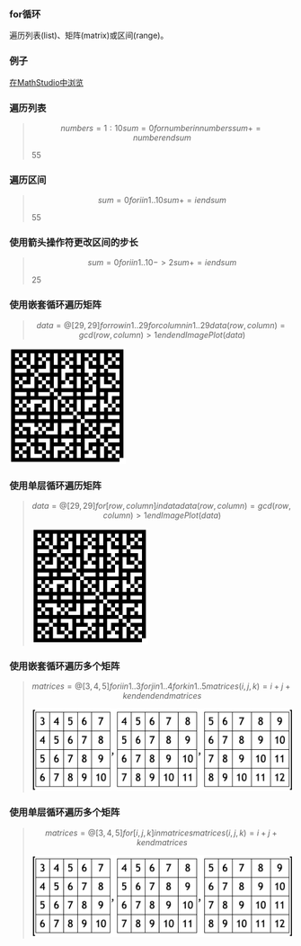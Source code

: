 ### for循环

遍历列表(list)、矩阵(matrix)或区间(range)。

### 例子

[在MathStudio中浏览](http://mathstud.io/?input[0]=bnVtYmVycyA9IDE6MTANCnN1bSA9IDANCmZvciBudW1iZXIgaW4gbnVtYmVycw0KIHN1bSArPSBudW1iZXINCmVuZA0Kc3Vt&input[1]=c3VtID0gMA0KZm9yIGkgaW4gMS4uMTANCiBzdW0gKz0gaQ0KZW5kDQpzdW0%3D&input[2]=c3VtID0gMA0KZm9yIGkgaW4gMS4uMTAgLT4gMg0KIHN1bSArPSBpDQplbmQNCnN1bQ%3D%3D&input[3]=ZGF0YSA9IEBbMjksIDI5XQ0KZm9yIHJvdyBpbiAxLi4yOQ0KIGZvciBjb2x1bW4gaW4gMS4uMjkNCiAgZGF0YShyb3csY29sdW1uKSA9IGdjZChyb3csY29sdW1uKSA%2BIDENCiBlbmQNCmVuZA0KSW1hZ2VQbG90KGRhdGEp&input[4]=ZGF0YSA9IEBbMjksIDI5XQ0KZm9yIFtyb3csIGNvbHVtbl0gaW4gZGF0YQ0KIGRhdGEocm93LGNvbHVtbikgPSBnY2Qocm93LGNvbHVtbikgPiAxDQplbmQNCkltYWdlUGxvdChkYXRhKQ%3D%3D&input[5]=bWF0cmljZXMgPSBAWzMsNCw1XQ0KZm9yIGkgaW4gMS4uMw0KIGZvciBqIGluIDEuLjQNCiAgZm9yIGsgaW4gMS4uNQ0KICAgbWF0cmljZXMoaSxqLGspID0gaSArIGogKyBrDQogIGVuZA0KIGVuZA0KZW5kDQptYXRyaWNlcw%3D%3D&input[6]=bWF0cmljZXMgPSBAWzMsNCw1XQ0KZm9yIFtpLCBqLCBrXSBpbiBtYXRyaWNlcw0KIG1hdHJpY2VzKGksaixrKSA9IGkgKyBqICsgaw0KZW5kDQptYXRyaWNlcw%3D%3D)

### 遍历列表

> ```math
> numbers = 1:10
> sum = 0
> for number in numbers
>  sum += number
> end
> sum
> ```
>
> $55$

### 遍历区间

> ```math
> sum = 0
> for i in 1..10
>  sum += i
> end
> sum
> ```
>
> $55$

### 使用箭头操作符更改区间的步长

> ```math
> sum = 0
> for i in 1..10 -> 2
>  sum += i
> end
> sum
> ```
>
> $25$

### 使用嵌套循环遍历矩阵

> ```math
> data = @[29, 29]
> for row in 1..29
>  for column in 1..29
>   data(row, column) = gcd(row, column) > 1
>  end
> end
> ImagePlot(data)
> ```

<img src="../_media/Scripts/For-InLoops/graphing_00.png" alt="graphing_00" style="zoom:50%;" />

### 使用单层循环遍历矩阵

> ```math
> data = @[29, 29]
> for [row, column] in data
>  data(row, column) = gcd(row, column) > 1
> end
> ImagePlot(data)
> ```
>
> <img src="../_media/Scripts/For-InLoops/graphing_00.png" alt="graphing_00" style="zoom:50%;" />

### 使用嵌套循环遍历多个矩阵

> ```math
> matrices = @[3, 4, 5]
> for i in 1..3
>  for j in 1..4
>   for k in 1..5
>    matrices(i, j, k) = i + j + k
>   end
>  end
> end
> matrices
> ```
>
> <img src="../_media/Scripts/For-InLoops/graphing_01.png" alt="graphing_01" style="zoom:50%;" />

### 使用单层循环遍历多个矩阵

> ```math
> matrices = @[3, 4, 5]
> for [i, j, k] in matrices
>  matrices(i, j, k) = i + j + k
> end
> matrices
> ```
>
> <img src="../_media/Scripts/For-InLoops/graphing_01.png" alt="graphing_01" style="zoom:50%;" />

